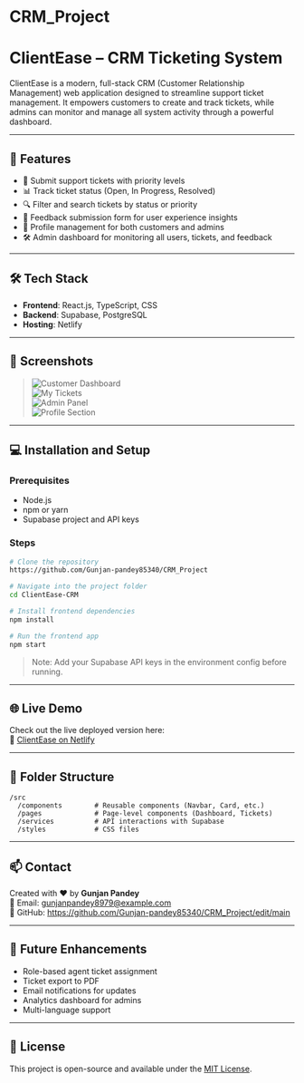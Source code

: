 ﻿# CRM_Project
 
# ClientEase – CRM Ticketing System

ClientEase is a modern, full-stack CRM (Customer Relationship Management) web application designed to streamline support ticket management. It empowers customers to create and track tickets, while admins can monitor and manage all system activity through a powerful dashboard.

---

## 🚀 Features

- 📝 Submit support tickets with priority levels
- 📊 Track ticket status (Open, In Progress, Resolved)
- 🔍 Filter and search tickets by status or priority
- 🧾 Feedback submission form for user experience insights
- 👤 Profile management for both customers and admins
- 🛠️ Admin dashboard for monitoring all users, tickets, and feedback

---

## 🛠 Tech Stack

- **Frontend**: React.js, TypeScript, CSS
- **Backend**: Supabase, PostgreSQL
- **Hosting**: Netlify

---

## 📸 Screenshots

> ![Customer Dashboard](C:\Users\gunja\OneDrive\Pictures\Screenshots1)  
> ![My Tickets](C:\Users\gunja\OneDrive\Pictures\Screenshots2)  
> ![Admin Panel](C:\Users\gunja\OneDrive\Pictures\Screenshots3)  
> ![Profile Section](C:\Users\gunja\OneDrive\Pictures\Screenshots4)

---

## 💻 Installation and Setup

### Prerequisites
- Node.js
- npm or yarn
- Supabase project and API keys

### Steps

```bash
# Clone the repository
https://github.com/Gunjan-pandey85340/CRM_Project

# Navigate into the project folder
cd ClientEase-CRM

# Install frontend dependencies
npm install

# Run the frontend app
npm start
```

> Note: Add your Supabase API keys in the environment config before running.

---

## 🌐 Live Demo

Check out the live deployed version here:  
🔗 [ClientEase on Netlify](https://imaginative-fox-b1c59c.netlify.app)

---

## 🧪 Folder Structure

```
/src
  /components        # Reusable components (Navbar, Card, etc.)
  /pages             # Page-level components (Dashboard, Tickets)
  /services          # API interactions with Supabase
  /styles            # CSS files
```

---

## 📫 Contact

Created with ❤️ by **Gunjan Pandey**  
📧 Email: gunjanpandey8979@example.com  
🔗 GitHub: https://github.com/Gunjan-pandey85340/CRM_Project/edit/main

---

## 🧩 Future Enhancements

- Role-based agent ticket assignment
- Ticket export to PDF
- Email notifications for updates
- Analytics dashboard for admins
- Multi-language support

---

## 📜 License

This project is open-source and available under the [MIT License](LICENSE).

